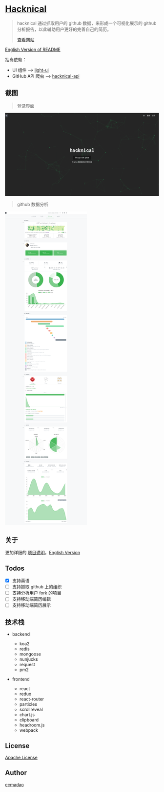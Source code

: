 # [Hacknical](http://hacknical.com?locale=zh)

> hacknical 通过抓取用户的 github 数据，来形成一个可视化展示的 github 分析报告，以此辅助用户更好的完善自己的简历。
>
> [查看网站](http://hacknical.com?locale=zh)

[English Version of README](./README.md)

抽离依赖：

- UI 组件 --> [light-ui](https://github.com/ecmadao/light-ui)
- GitHub API 爬虫 --> [hacknical-api](https://github.com/ecmadao/hacknical-api)

## 截图

> 登录界面

![login page](./screenshots/login-zh.png)

> github 数据分析

![github datas](./screenshots/github-zh.png)

## 关于

更加详细的 [项目说明](./doc/ABOUT-zh.md)。[English Version](./doc/ABOUT-en.md)

## Todos

- [x] 支持英语
- [ ] 支持抓取 github 上的组织
- [ ] 支持分析用户 fork 的项目
- [ ] 支持移动端简历编辑
- [ ] 支持移动端简历展示

## 技术栈

- backend

  - koa2
  - redis
  - mongoose
  - nunjucks
  - request
  - pm2

- frontend

  - react
  - redux
  - react-router
  - particles
  - scrollreveal
  - chart.js
  - clipboard
  - headroom.js
  - webpack

## License

[Apache License](./LICENSE)

## Author

[ecmadao](//github.com/ecmadao)